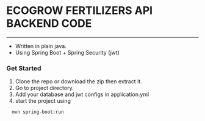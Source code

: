 # ECOGROW FERTILIZERS API BACKEND CODE
---

  - Written in plain java.
  - Using Spring Boot + Spring Security (jwt)

### Get Started
  1. Clone the repo or download the zip then extract it.
  2. Go to project directory.
  3. Add your database and jwt configs in application.yml
  4. start the project using
  ```shell
    mvn spring-boot:run
  ```
  
